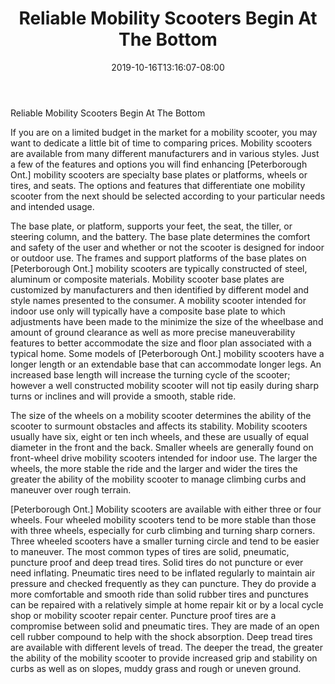 ﻿---
title: "Reliable Mobility Scooters Begin At The Bottom"
date: 2019-10-16T13:16:07-08:00
description: "mobility scooters Tips for Web Success"
featured_image: "/images/mobility scooters.jpg"
tags: ["mobility scooters"]
---

Reliable Mobility Scooters Begin At The Bottom

If you are on a limited budget in the market for a mobility scooter, you may want to dedicate a little bit of time to comparing prices. Mobility scooters are available from many different manufacturers and in various styles. Just a few of the features and options you will find enhancing [Peterborough Ont.] 
mobility scooters are specialty base plates or platforms, wheels or tires, and seats. The options and features that differentiate one mobility scooter from the next should be selected according to your particular needs and intended usage.

The base plate, or platform, supports your feet, the seat, the tiller, or steering column, and the battery. The base plate determines the comfort and safety of the user and whether or not the scooter is designed for indoor or outdoor use. The frames and support platforms of the base plates on [Peterborough Ont.] 
mobility scooters are typically constructed of steel, aluminum or composite materials.  Mobility scooter base plates are customized by manufacturers and then identified by different model and style names presented to the consumer. A mobility scooter intended for indoor use only will typically have a composite base plate to which adjustments have been made to the minimize the size of the wheelbase and amount of ground clearance as well as more precise maneuverability features to better accommodate the size and floor plan associated with a typical home.  Some models of [Peterborough Ont.] mobility scooters have a longer length or an extendable base that can accommodate longer legs. An increased base length will increase the turning cycle of the scooter; however a well constructed mobility scooter will not tip easily during sharp turns or inclines and will provide a smooth, stable ride.

The size of the wheels on a mobility scooter determines the ability of the scooter to surmount obstacles and affects its stability.  Mobility scooters usually have six, eight or ten inch wheels, and these are usually of equal diameter in the front and the back. Smaller wheels are generally found on front-wheel drive mobility scooters intended for indoor use. The larger the wheels, the more stable the ride and the larger and wider the tires the greater the ability of the mobility scooter to manage climbing curbs and maneuver over rough terrain.

[Peterborough Ont.] Mobility scooters are available with either three or four wheels. Four wheeled mobility scooters tend to be more stable than those with three wheels, especially for curb climbing and turning sharp corners.  Three wheeled scooters have a smaller turning circle and tend to be easier to maneuver. The most common types of tires are solid, pneumatic, puncture proof and deep tread tires. Solid tires do not puncture or ever need inflating. Pneumatic tires need to be inflated regularly to maintain air pressure and checked frequently as they can puncture. They do provide a more comfortable and smooth ride than solid rubber tires and punctures can be repaired with a relatively simple at home repair kit or by a local cycle shop or mobility scooter repair center. Puncture proof tires are a compromise between solid and pneumatic tires. They are made of an open cell rubber compound to help with the shock absorption. Deep tread tires are available with different levels of tread. The deeper the tread, the greater the ability of the mobility scooter to provide increased grip and stability on curbs as well as on slopes, muddy grass and rough or uneven ground.













